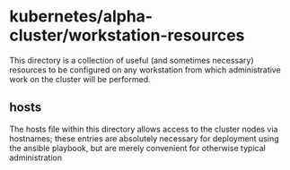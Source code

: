 # kubernetes/alpha-cluster/workstation-resources

This directory is a collection of useful (and sometimes necessary) resources
to be configured on any workstation from which administrative work on the
cluster will be performed.

## hosts

The hosts file within this directory allows access to the cluster nodes via
hostnames; these entries are absolutely necessary for deployment using the
ansible playbook, but are merely convenient for otherwise typical administration
